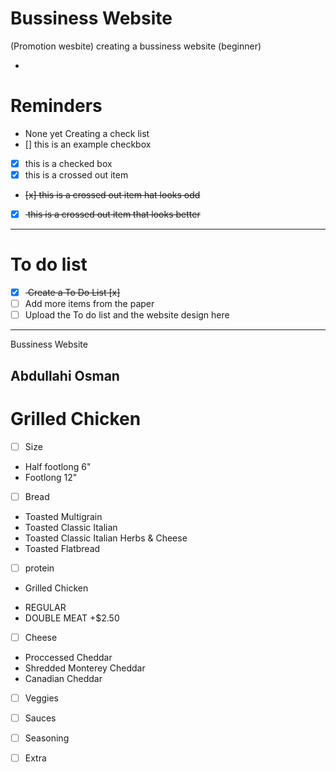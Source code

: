 # Bussiness Website 
(Promotion wesbite)
 creating a bussiness website (beginner)


- <hyphen>

# Reminders
- None yet
Creating a check list
- [] this is an example checkbox
- [x] this is a checked box
- [x] this is a crossed out item
- <del> [x] this is a crossed out item hat looks odd</del>
- [x] <del> this is a crossed out item that looks better </del>



---

# To do list
- [x] <del> Create a To Do List [x] <del>
- [ ] Add more items from the paper
- [ ] Upload the To do list and the website design here

---

Bussiness Website

## Abdullahi Osman

# Grilled Chicken 
- [ ] Size 
- <hyphen> Half footlong 6"
- <hyphen> Footlong 12"

- [ ] Bread 
- <hyphen> Toasted Multigrain
- <hyphen> Toasted Classic Italian 
- <hyphen> Toasted Classic Italian Herbs & Cheese
- <hyphen> Toasted Flatbread
- [ ] protein 
* Grilled Chicken 
- <hyphen> REGULAR                 
- <hyphen> DOUBLE MEAT +$2.50
- [ ] Cheese 
- <hyphen> Proccessed Cheddar
- <hyphen> Shredded Monterey Cheddar
- <hyphen> Canadian Cheddar
- [ ] Veggies 

- [ ] Sauces 

- [ ] Seasoning 

- [ ] Extra 








